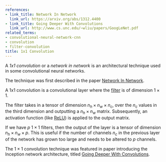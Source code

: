 ```yaml
---
references:
- link_title: Network In Network
  link_url: https://arxiv.org/abs/1312.4400
- link_title: Going Deeper With Convolutions
  link_url: http://www.cs.unc.edu/~wliu/papers/GoogLeNet.pdf
related_terms:
- convolutional-neural-network-cnn
- convolution
- filter-convolution
title: 1x1 Convolution
---
```

A *1x1 convolution* or a *network in network* is
an architectural technique used in some convolutional
neural networks.

The technique was first described in the
paper [Network In Network](https://arxiv.org/abs/1312.4400).

A 1x1 convolution is a convolutional layer where the
[filter](/terms/filter-convolution/) is of dimension
$1 \times 1$.

The filter takes in a tensor of dimension
$n_h \times n_w \times n_c$, over the $n_c$ values
in the third dimension and
outputting a $n_h \times n_w$ matrix. Subsequently,
an activation function (like [ReLU](/terms/rectified-linear-unit-relu/)) is applied to the
output matrix.

If we have $p$ $1 \times 1$ filters, then the output of
the layer is a tensor of dimension
$n_h \times n_w \times p$. This is useful if
the number of channels $n_c$ in the previous layer of
the network has grown too large and needs to be 
altered to $p$ channels.

The $1 \times 1$ convolution technique was featured
in paper introducing the Inception network architecture,
titled
[Going Deeper With Convolutions](http://www.cs.unc.edu/~wliu/papers/GoogLeNet.pdf).